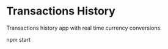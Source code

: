 Transactions History
===========

Transactions history app with real time currency conversions.

npm start
